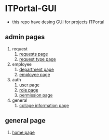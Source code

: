 # ITPortal-GUI

- this repo have desing GUI for projects ITPortal

## admin pages

1. request
   1. [requests page]
   2. [request type page]
2. employee
   1. [department page]
   2. [employee page]
3. auth
   1. [user page]
   2. [role page]
   3. [permission page]
4. general
   1. [collage information page]

## general page

1. [home page]

<!-- links  -->
<!-- general  -->
[home page]: https://mekadalibrahem.github.io/ITPortal-gui/home.html
<!-- admin -->
[collage information page]: https://mekadalibrahem.github.io/ITPortal-gui/admin/collage_information.html

[permission page]: https://mekadalibrahem.github.io/ITPortal-gui/admin/auth/permission.html
[role page]: https://mekadalibrahem.github.io/ITPortal-gui/admin/auth/role.html
[requests page]: https://mekadalibrahem.github.io/ITPortal-gui/admin/request/request.html

[request type page]: https://mekadalibrahem.github.io/ITPortal-gui/admin/request/types.html

[department page]: https://mekadalibrahem.github.io/ITPortal-gui/admin/employee/department.html

[employee page]: https://mekadalibrahem.github.io/ITPortal-gui/admin/employee/employee.html

[user page]: https://mekadalibrahem.github.io/ITPortal-gui/admin/auth/user.html
